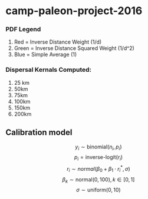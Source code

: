 # camp-paleon-project-2016

### PDF Legend

1.  Red = Inverse Distance Weight (1/d)
2.  Green = Inverse Distance Squared Weight (1/d^2)
3.  Blue = Simple Average (1)

### Dispersal Kernals Computed:

1.  25 km
2.  50km
3.  75km
4. 100km
5. 150km
6.  200km

## Calibration model

$$ 
y_i \sim \text{binomial}(n_i, p_i)
$$
$$
p_i = \text{inverse-logit}(r_i)
$$
$$
r_i \sim normal(\beta_0 + \beta_1 \cdot r^*_i, \sigma)
$$
$$
\beta_k \sim \text{normal}(0, 100), k \in [0,1]
$$
$$
\sigma \sim \text{uniform}(0,10)
$$

